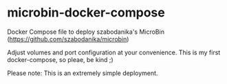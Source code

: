 # microbin-docker-compose

Docker Compose file to deploy szabodanika's MicroBin (https://github.com/szabodanika/microbin)

Adjust volumes and port configuration at your convenience.
This is my first docker-compose, so pleae, be kind ;)

Please note: This is an extremely simple deployment.
